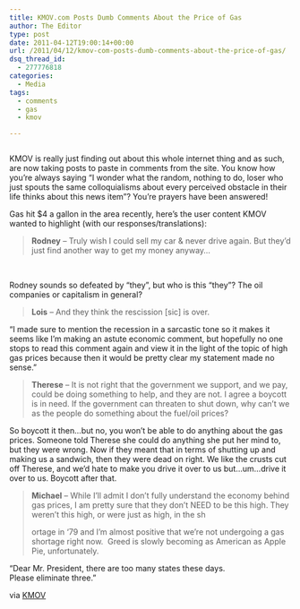 ```yaml
---
title: KMOV.com Posts Dumb Comments About the Price of Gas
author: The Editor
type: post
date: 2011-04-12T19:00:14+00:00
url: /2011/04/12/kmov-com-posts-dumb-comments-about-the-price-of-gas/
dsq_thread_id:
  - 277776818
categories:
  - Media
tags:
  - comments
  - gas
  - kmov

---
```

<img class="alignright size-full wp-image-5193" title="grandpa_simpson_yelling_at_cloud" src="http://media.punchingkitty.com/wordpress/2010/06/grandpa_simpson_yelling_at_cloud.jpg?filter=resize&w=250" alt="" />

KMOV is really just finding out about this whole internet thing and as such, are now taking posts to paste in comments from the site. You know how you&#8217;re always saying &#8220;I wonder what the random, nothing to do, loser who just spouts the same colloquialisms about every perceived obstacle in their life thinks about this news item&#8221;? You&#8217;re prayers have been answered!

Gas hit $4 a gallon in the area recently, here&#8217;s the user content KMOV wanted to highlight (with our responses/translations):

> **Rodney** &#8211; Truly wish I could sell my car & never drive again. But they&#8217;d just find another way to get my money anyway&#8230;

&nbsp;

Rodney sounds so defeated by &#8220;they&#8221;, but who is this &#8220;they&#8221;? The oil companies or capitalism in general?

> **Lois** &#8211; And they think the rescission [sic] is over.

&#8220;I made sure to mention the recession in a sarcastic tone so it makes it seems like I&#8217;m making an astute economic comment, but hopefully no one stops to read this comment again and view it in the light of the topic of high gas prices because then it would be pretty clear my statement made no sense.&#8221;

> **Therese** &#8211; It is not right that the government we support, and we pay, could be doing something to help, and they are not. I agree a boycott is in need. If the government can threaten to shut down, why can’t we as the people do something about the fuel/oil prices?

So boycott it then&#8230;but no, you won&#8217;t be able to do anything about the gas prices. Someone told Therese she could do anything she put her mind to, but they were wrong. Now if they meant that in terms of shutting up and making us a sandwich, then they were dead on right. We like the crusts cut off Therese, and we&#8217;d hate to make you drive it over to us but&#8230;um&#8230;drive it over to us. Boycott after that.

> **Michael** &#8211; While I&#8217;ll admit I don&#8217;t fully understand the economy behind gas prices, I am pretty sure that they don&#8217;t NEED to be this high. They weren&#8217;t this high, or were just as high, in the sh
> 
> ortage in ‘79 and I’m almost positive that we&#8217;re not undergoing a gas shortage right now.  Greed is slowly becoming as American as Apple Pie, unfortunately.

&#8220;Dear Mr. President, there are too many states these days. Please eliminate three.&#8221;

via <a href="http://www.kmov.com/news/local/KMOV-users-are-fired-up-over-high-gas-prices-119624859.html" target="_blank">KMOV</a>